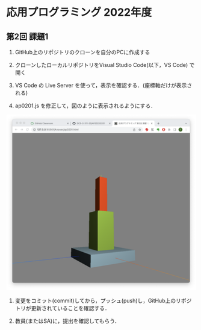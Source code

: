 # 応用プログラミング 2022年度
## 第2回 課題1

1. GitHub上のリポジトリのクローンを自分のPCに作成する

1. クローンしたローカルリポジトリをVisual Studio Code(以下，VS Code) で開く

1. VS Code の Live Server を使って，表示を確認する．(座標軸だけが表示される)

1. ap0201.js を修正して，図のように表示されるようにする．

![3D Graphics](ap20220201a.png)

1. 変更をコミット(commit)してから，プッシュ(push)し，GitHub上のリポジトリが更新されていることを確認する．

1. 教員(またはSA)に，提出を確認してもらう．
